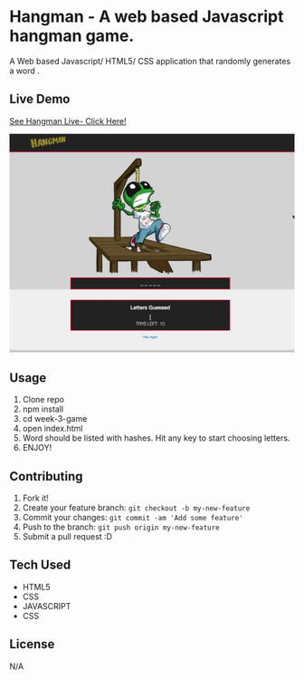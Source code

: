 # Hangman - A web based Javascript hangman game.  

A Web based Javascript/ HTML5/ CSS application that randomly generates a word . 

## Live Demo

[See Hangman Live- Click Here!](https://ramirolpz55.github.io/HangmanGame/)

![Hangman](assets/images/hangman.gif)


## Usage

1. Clone repo
2. npm install
3. cd week-3-game
4. open index.html
5. Word should be listed with hashes. Hit any key to start choosing letters. 
6. ENJOY! 

## Contributing

1. Fork it!
2. Create your feature branch: `git checkout -b my-new-feature`
3. Commit your changes: `git commit -am 'Add some feature'`
4. Push to the branch: `git push origin my-new-feature`
5. Submit a pull request :D

## Tech Used 

* HTML5 
* CSS 
* JAVASCRIPT 
* CSS


## License

N/A
